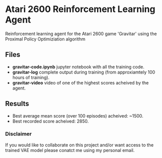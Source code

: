 # Atari 2600 Reinforcement Learning Agent
Reinforcement learning agent for the Atari 2600 game 'Gravitar' using the Proximal Policy Optimiziation algorithm

## Files
- **gravitar-code.ipynb** jupyter notebook with all the training code.
- **gravitar-log** complete output during training (from approxiamtely 100 hours of training).
- **gravitar-video** video of one of the highest scores acheived by the agent. 

## Results
- Best average mean score (over 100 episodes) acheived: ~1500.
- Best recorded score acheived: 2850.

### Disclaimer
If you would like to collaborate on this project and/or want access to the trained VAE model please conatct me using my personal email.